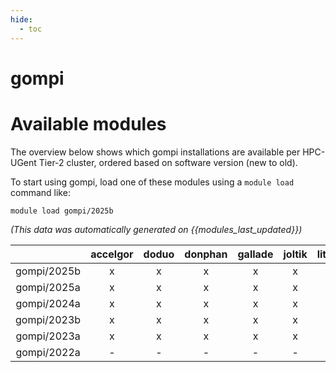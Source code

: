 ```yaml
---
hide:
  - toc
---
```


gompi
=====

# Available modules


The overview below shows which gompi installations are available per HPC-UGent Tier-2 cluster, ordered based on software version (new to old).

To start using gompi, load one of these modules using a `module load` command like:

```shell
module load gompi/2025b
```

*(This data was automatically generated on {{modules_last_updated}})*

| |accelgor|doduo|donphan|gallade|joltik|litleo|shinx|
| :---: | :---: | :---: | :---: | :---: | :---: | :---: | :---: |
|gompi/2025b|x|x|x|x|x|x|x|
|gompi/2025a|x|x|x|x|x|x|x|
|gompi/2024a|x|x|x|x|x|x|x|
|gompi/2023b|x|x|x|x|x|x|x|
|gompi/2023a|x|x|x|x|x|x|x|
|gompi/2022a|-|-|-|-|-|x|x|
